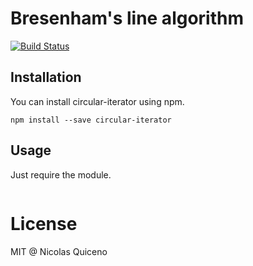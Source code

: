 # Bresenham's line algorithm


[![Build Status](https://travis-ci.org/nquicenob/bresenham.svg?branch=master)](https://travis-ci.org/nquicenob/bresenham)

## Installation
You can install circular-iterator using npm.

```
npm install --save circular-iterator
```


## Usage
Just require the module.

```javascript

```
# License
MIT @ Nicolas Quiceno
